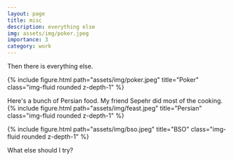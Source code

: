 ```yaml
---
layout: page
title: misc
description: everything else
img: assets/img/poker.jpeg
importance: 3
category: work
---
```


Then there is everything else. 

<!-- Poker is a fun occasionally. I have played in Vegas. I'm not great and I play really tight so it was a grind.
This picture is not that. -->
{% include figure.html path="assets/img/poker.jpeg" title="Poker" class="img-fluid rounded z-depth-1" %}

<!-- Cooking is great. Particularly with others. One trick is to get your friends to do most of the cooking ;) -->

Here's a bunch of Persian food. My friend Sepehr did most of the cooking.
{% include figure.html path="assets/img/feast.jpeg" title="Persian" class="img-fluid rounded z-depth-1" %}

<!-- Some almost authentic rice Pilaf thanks to my friend Isa.
{% include figure.html path="assets/img/pilaf.jpeg" title="Pilaf" class="img-fluid rounded z-depth-1" %} -->

<!-- I'm experimenting with new kinds of music so I recently went to the Boston Symphony Orchestra. -->

{% include figure.html path="assets/img/bso.jpeg" title="BSO" class="img-fluid rounded z-depth-1" %}

<!-- I love movies. Harvard has a Film Archive where they show classic films. The best movie I saw there was Amarcord by Fellini.

Dancing is fun. I'm still a shy and somewhat reserved dancer but I'm getting better! 
Bachata/salsa social dance nights at Havana night club in Cambridge are a good time. -->

What else should I try?